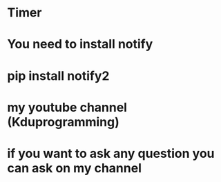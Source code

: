 # Timer

# You need to install notify
# pip install notify2

# my youtube channel (Kduprogramming)
# if you want to ask any question you can ask on my channel
